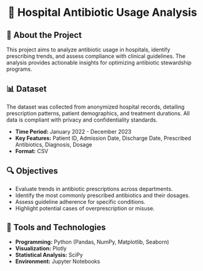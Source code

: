 <h1 align="center">🏥 Hospital Antibiotic Usage Analysis</h1>

<h2>📌 About the Project</h2>
<p>
This project aims to analyze antibiotic usage in hospitals, identify prescribing trends, and assess compliance with clinical guidelines. The analysis provides actionable insights for optimizing antibiotic stewardship programs.
</p>

<h2>📊 Dataset</h2>
<p>
The dataset was collected from anonymized hospital records, detailing prescription patterns, patient demographics, and treatment durations. All data is compliant with privacy and confidentiality standards.
</p>
<ul>
  <li><strong>Time Period:</strong> January 2022 - December 2023</li>
  <li><strong>Key Features:</strong> Patient ID, Admission Date, Discharge Date, Prescribed Antibiotics, Diagnosis, Dosage</li>
  <li><strong>Format:</strong> CSV</li>
</ul>

<h2>🔍 Objectives</h2>
<ul>
  <li>Evaluate trends in antibiotic prescriptions across departments.</li>
  <li>Identify the most commonly prescribed antibiotics and their dosages.</li>
  <li>Assess guideline adherence for specific conditions.</li>
  <li>Highlight potential cases of overprescription or misuse.</li>
</ul>
<h2>🔧 Tools and Technologies</h2>
<ul>
  <li><strong>Programming:</strong> Python (Pandas, NumPy, Matplotlib, Seaborn)</li>
  <li><strong>Visualization:</strong> Plotly</li>
  <li><strong>Statistical Analysis:</strong> SciPy</li>
  <li><strong>Environment:</strong> Jupyter Notebooks</li>
</ul>
